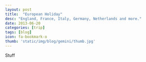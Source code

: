 ```yaml
---
layout: post
title:  "European Holiday"
desc: "England, France, Italy, Germany, Netherlands and more."
date: 2013-06-20
categories: [trip]
tags: [blog]
icon: fa-bookmark-o
thumb: 'static/img/blog/gemini/thumb.jpg'
---
```


Stuff

